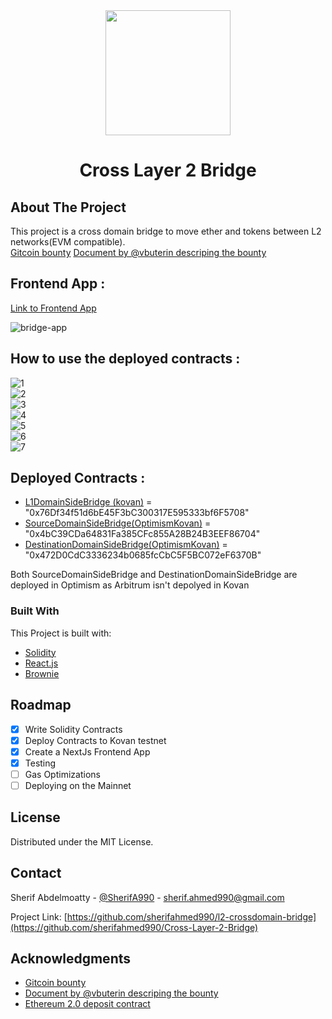 <!-- PROJECT LOGO -->
<div align="center">
<img src="https://user-images.githubusercontent.com/16766656/173248396-850440c1-6d33-4c49-a34e-554a7a5383fb.png" height =200/>
</div>
<div align="center">
  <h1 align="center">Cross Layer 2 Bridge</h1>
</div>

<!-- ABOUT THE PROJECT -->
## About The Project

This project is a cross domain bridge to move ether and tokens between L2 networks(EVM compatible).<br/>
<a href='https://gitcoin.co/issue/gitcoinco/skunkworks/253/100027342'>Gitcoin bounty</a>
<a href='https://notes.ethereum.org/@vbuterin/cross_layer_2_bridges'>Document by @vbuterin descriping the bounty</a>
## Frontend App :
<a href="https://cross-l2-bridge-jbe6go72f-sherifahmed990.vercel.app/">Link to Frontend App</a> 

![bridge-app](https://user-images.githubusercontent.com/16766656/173221194-f38813f1-d170-4113-82f2-ba42bd2c7d9e.png)

## How to use the deployed contracts :
![1](https://user-images.githubusercontent.com/16766656/173248191-b1713005-b532-4302-af32-8caff81dcb04.png)<br/>
![2](https://user-images.githubusercontent.com/16766656/173248195-e324b8f6-ff2a-4e24-9d0e-b13da14c5188.png)<br/>
![3](https://user-images.githubusercontent.com/16766656/173248200-b8b2874a-dffe-4116-9a61-3f9119064f96.png)<br/>
![4](https://user-images.githubusercontent.com/16766656/173248204-1f1b2766-8374-4c35-b70b-8e9e719dda75.png)<br/>
![5](https://user-images.githubusercontent.com/16766656/173248207-94cd72d6-0a80-41be-8b07-646fdaeb80ae.png)<br/>
![6](https://user-images.githubusercontent.com/16766656/173248208-cdb7d7b9-3bbe-4df9-8e85-5ab80ec0a3ac.png)<br/>
![7](https://user-images.githubusercontent.com/16766656/173248210-e8b1a8e9-5e21-426f-9c9f-644c1d6f83f0.png)<br/>

## Deployed Contracts :
* <a href="https://kovan.etherscan.io/address/0x76Df34f51d6bE45F3bC300317E595333bf6F5708">L1DomainSideBridge (kovan)</a> = "0x76Df34f51d6bE45F3bC300317E595333bf6F5708"
* <a href="https://kovan-optimistic.etherscan.io/address/0x4bC39CDa64831Fa385CFc855A28B24B3EEF86704">SourceDomainSideBridge(OptimismKovan)</a> = "0x4bC39CDa64831Fa385CFc855A28B24B3EEF86704"
* <a href="https://kovan-optimistic.etherscan.io/address/0x472D0CdC3336234b0685fcCbC5F5BC072eF6370B">DestinationDomainSideBridge(OptimismKovan)</a> = "0x472D0CdC3336234b0685fcCbC5F5BC072eF6370B"

Both SourceDomainSideBridge and DestinationDomainSideBridge are deployed in Optimism as Arbitrum isn't depolyed in Kovan

### Built With

This Project is built with:

* [Solidity](https://soliditylang.org)
* [React.js](https://reactjs.org/)
* [Brownie](https://eth-brownie.readthedocs.io/)

<!-- ROADMAP -->
## Roadmap

- [x] Write Solidity Contracts
- [x] Deploy Contracts to Kovan testnet
- [X] Create a NextJs Frontend App
- [x] Testing
- [ ] Gas Optimizations
- [ ] Deploying on the Mainnet

<!-- LICENSE -->
## License

Distributed under the MIT License.

<!-- CONTACT -->
## Contact

Sherif Abdelmoatty - [@SherifA990](https://twitter.com/SherifA990) - sherif.ahmed990@gmail.com

Project Link: [https://github.com/sherifahmed990/l2-crossdomain-bridge](https://github.com/sherifahmed990/Cross-Layer-2-Bridge)

<!-- ACKNOWLEDGMENTS -->
## Acknowledgments

* <a href='https://gitcoin.co/issue/gitcoinco/skunkworks/253/100027342'>Gitcoin bounty</a>
* <a href='https://notes.ethereum.org/@vbuterin/cross_layer_2_bridges'>Document by @vbuterin descriping the bounty</a>
* <a href='https://etherscan.io/address/0x00000000219ab540356cbb839cbe05303d7705fa'>Ethereum 2.0 deposit contract</a>
